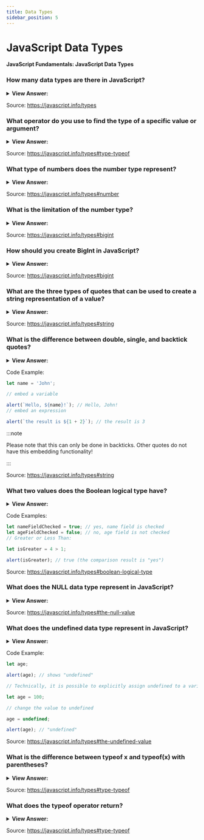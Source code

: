 ```yaml
---
title: Data Types
sidebar_position: 5
---
```


# JavaScript Data Types

**JavaScript Fundamentals: JavaScript Data Types**

<head>
  <title>Data Types - JavaScript Frontend Interview Questions & Answers</title>
  <meta charSet="utf-8" />
</head>

### How many data types are there in JavaScript?

<details>
  <summary><strong>View Answer:</strong></summary>
  <div>
  <div><strong>Interview Response:</strong> There are eight basic data types in JavaScript including Number, String, Boolean, BigInt, Null, Undefined, Object, and Symbol. All are primitive data types except for the Object data type. All other types are called “primitive” because their values can contain only a single thing (be it a string or a number or whatever). In contrast, objects are used to store collections of data and more complex entities.</div>
  </div>
</details>

Source: <https://javascript.info/types>

### What operator do you use to find the type of a specific value or argument?

<details>
  <summary><strong>View Answer:</strong></summary>
  <div>
  <div><strong>Interview Response:</strong> The typeof operator.</div><br />
  <div><strong>Technical Response:</strong> The typeof operator returns the type of the value or argument.<br /><br />
  JavaScript supports two forms of syntax:<br /><br />
    <ol>
      <li>As an operator: typeof x.</li>
      <li>As a function: typeof(x).</li>
      </ol>
  </div>
  </div>
</details>

Source: <https://javascript.info/types#type-typeof>

### What type of numbers does the number type represent?

<details>
  <summary><strong>View Answer:</strong></summary>
  <div>
  <div><strong>Interview Response:</strong> The number type represents both integers and floating-point numbers.</div>
  </div>
</details>

Source: <https://javascript.info/types#number>

### What is the limitation of the number type?

<details>
  <summary><strong>View Answer:</strong></summary>
  <div>
  <div><strong>Interview Response:</strong> A number cannot represent integers larger than (253-1) or less than -(253-1) for negatives.</div><br />
  <div><strong>Technical Response:</strong> The “number” type cannot represent integer values larger than (253-1) (that’s 9007199254740991), or less than -(253-1) for negatives. It is a technical limitation caused by their internal representation. Anything beyond these values is considered a BigInt.
  </div>
  </div>
</details>

Source: <https://javascript.info/types#bigint>

### How should you create BigInt in JavaScript?

<details>
  <summary><strong>View Answer:</strong></summary>
  <div>
  <div><strong>Interview Response:</strong> A BigInt value is created by appending n to the end of an integer or using the BigInt object constructor.</div>
  </div>
</details>

Source: <https://javascript.info/types#bigint>

### What are the three types of quotes that can be used to create a string representation of a value?

<details>
  <summary><strong>View Answer:</strong></summary>
  <div>
  <div><strong>Interview Response:</strong> Double, single, and backticks.</div><br />
  <div><strong>Technical Response:</strong> In JavaScript, there are three types of quotes used to represent a string including double, single, and backtick quotes.<br /><br />
  Example:<br /><br />
    <ol>
      <li>Double quotes: "Hello".</li>
      <li>Single quotes: 'Hello'.</li>
      <li>Backticks: `Hello`.</li>
      </ol>
  </div>
  </div>
</details>

Source: <https://javascript.info/types#string>

### What is the difference between double, single, and backtick quotes?

<details>
  <summary><strong>View Answer:</strong></summary>
  <div>
  <div><strong>Interview Response:</strong> Backticks allow us to embed variables and expressions into a string by wrapping them in $&#x7B;…&#125; . There is no notable difference between single and double quotes.</div><br />
  <div><strong>Technical Response:</strong> Double and single quotes are “simple” quotes. There is practically no difference between them in JavaScript. Backticks are “extended functionality” quotes. They allow us to embed variables and expressions into a string by wrapping them in $&#x7B;…&#125;.
  </div>
  </div>
</details>

Code Example:

```js
let name = 'John';

// embed a variable

alert(`Hello, ${name}!`); // Hello, John!
// embed an expression

alert(`the result is ${1 + 2}`); // the result is 3
```

:::note

Please note that this can only be done in backticks. Other quotes do not have this embedding functionality!

:::

Source: <https://javascript.info/types#string>

### What two values does the Boolean logical type have?

<details>
  <summary><strong>View Answer:</strong></summary>
  <div>
  <div><strong>Interview Response:</strong> true or false</div><br />
  <div><strong>Technical Response:</strong> true or false - This type is commonly used to store yes/no values: true means “yes, correct”, and false means “no, incorrect”. It can also be used for comparisons or more specifically used for greater or less than values.
  </div>
  </div>
</details>

Code Examples:

```js
let nameFieldChecked = true; // yes, name field is checked
let ageFieldChecked = false; // no, age field is not checked
// Greater or Less Than:

let isGreater = 4 > 1;

alert(isGreater); // true (the comparison result is "yes")
```

Source: <https://javascript.info/types#boolean-logical-type>

### What does the NULL data type represent in JavaScript?

<details>
  <summary><strong>View Answer:</strong></summary>
  <div>
  <div><strong>Interview Response:</strong> nothingness or empty, but not equal undefined</div><br />
  <div><strong>Technical Response:</strong> It is a special value that represents “nothing”, “empty” or “value unknown”. It is not a representation of a value that has not to be defined, non-existing, or a null pointer like other programming languages.
  </div>
  </div>
</details>

Source: <https://javascript.info/types#the-null-value>

### What does the undefined data type represent in JavaScript?

<details>
  <summary><strong>View Answer:</strong></summary>
  <div>
  <div><strong>Interview Response:</strong> Undefined means a value has not been defined or assigned to a variable.</div><br />
  <div><strong>Technical Response:</strong> In JavaScript, undefined means a value has not been defined or assigned. If a variable is declared, but not assigned, then its value is undefined.
  </div>
  </div>
</details>

Code Example:

```js
let age;

alert(age); // shows "undefined"

// Technically, it is possible to explicitly assign undefined to a variable, but it is not recommended.

let age = 100;

// change the value to undefined

age = undefined;

alert(age); // "undefined"
```

Source: <https://javascript.info/types#the-undefined-value>

### What is the difference between typeof x and typeof(x) with parentheses?

<details>
  <summary><strong>View Answer:</strong></summary>
  <div>
  <div><strong>Interview Response:</strong> typeof x acts as an operator and typeof(x) is a function, but they work with parentheses or without them. The result is the same.</div>
  </div>
</details>

Source: <https://javascript.info/types#type-typeof>

### What does the typeof operator return?

<details>
  <summary><strong>View Answer:</strong></summary>
  <div>
  <div><strong>Interview Response:</strong> The typeof operator returns a string with the name of the type.</div><br />
  <div><strong>Technical Response:</strong> The typeof operator returns a string with the name of the type, like "number" if it is a number or “function” if it’s a function.
  </div>
  </div>
</details>

Source: <https://javascript.info/types#type-typeof>
